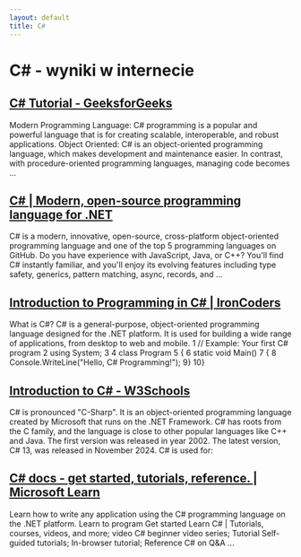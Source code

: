 ```yaml
---
layout: default
title: C#
---
```

# **C# - wyniki w internecie**
## [C# Tutorial - GeeksforGeeks](https://www.geeksforgeeks.org/csharp-programming-language/)
Modern Programming Language: C# programming is a popular and powerful language that is for creating scalable, interoperable, and robust applications. Object Oriented: C# is an object-oriented programming language, which makes development and maintenance easier. In contrast, with procedure-oriented programming languages, managing code becomes ...
## [C# | Modern, open-source programming language for .NET](https://dotnet.microsoft.com/en-us/languages/csharp)
C# is a modern, innovative, open-source, cross-platform object-oriented programming language and one of the top 5 programming languages on GitHub. Do you have experience with JavaScript, Java, or C++? You'll find C# instantly familiar, and you'll enjoy its evolving features including type safety, generics, pattern matching, async, records, and ...
## [Introduction to Programming in C# | IronCoders](https://ironcoders.com/learn/csharp)
What is C#? C# is a general-purpose, object-oriented programming language designed for the .NET platform. It is used for building a wide range of applications, from desktop to web and mobile. 1 // Example: Your first C# program 2 using System; 3 4 class Program 5 { 6 static void Main() 7 { 8 Console.WriteLine("Hello, C# Programming!"); 9} 10}
## [Introduction to C# - W3Schools](https://www.w3schools.com/cs/cs_intro.php)
C# is pronounced "C-Sharp". It is an object-oriented programming language created by Microsoft that runs on the .NET Framework. C# has roots from the C family, and the language is close to other popular languages like C++ and Java. The first version was released in year 2002. The latest version, C# 13, was released in November 2024. C# is used for:
## [C# docs - get started, tutorials, reference. | Microsoft Learn](https://learn.microsoft.com/en-us/dotnet/csharp/tour-of-csharp/)
Learn how to write any application using the C# programming language on the .NET platform. Learn to program Get started Learn C# | Tutorials, courses, videos, and more; video C# beginner video series; Tutorial Self-guided tutorials; In-browser tutorial; Reference C# on Q&A ...
